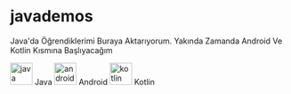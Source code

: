 # javademos
Java'da Öğrendiklerimi Buraya Aktarıyorum.
Yakında Zamanda Android Ve Kotlin Kısmına Başlıyacağım

[<img src='https://cdn.jsdelivr.net/npm/simple-icons@3.0.1/icons/java.svg' alt='java' height='40'>](java)  Java
[<img src='https://cdn.jsdelivr.net/npm/simple-icons@3.0.1/icons/androidstudio.svg' alt='androidstudio' height='40'>](android)  Android
[<img src='https://cdn.jsdelivr.net/npm/simple-icons@3.0.1/icons/kotlin.svg' alt='kotlin' height='40'>](kotlin) Kotlin 

